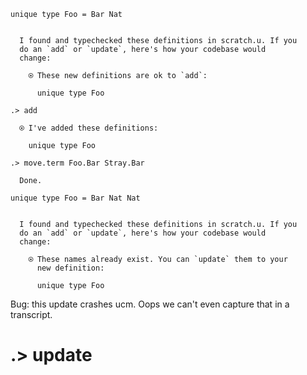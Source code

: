 ```unison
unique type Foo = Bar Nat
```

```ucm

  I found and typechecked these definitions in scratch.u. If you
  do an `add` or `update`, here's how your codebase would
  change:
  
    ⍟ These new definitions are ok to `add`:
    
      unique type Foo

```
```ucm
.> add

  ⍟ I've added these definitions:
  
    unique type Foo

.> move.term Foo.Bar Stray.Bar

  Done.

```
```unison
unique type Foo = Bar Nat Nat
```

```ucm

  I found and typechecked these definitions in scratch.u. If you
  do an `add` or `update`, here's how your codebase would
  change:
  
    ⍟ These names already exist. You can `update` them to your
      new definition:
    
      unique type Foo

```
Bug: this update crashes ucm. Oops we can't even capture that in a transcript.

# .> update
